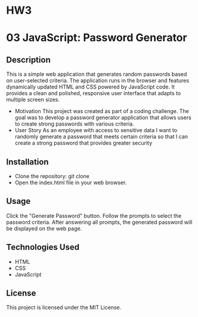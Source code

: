 # HW3
#  03 JavaScript: Password Generator

## Description

This is a simple web application that generates random passwords based on user-selected criteria. The application runs in the browser and features dynamically updated HTML and CSS powered by JavaScript code. It provides a clean and polished, responsive user interface that adapts to multiple screen sizes.
- Motivation
This project was created as part of a coding challenge. The goal was to develop a password generator application that allows users to create strong passwords with various criteria.
- User Story
As an employee with access to sensitive data I want to randomly generate a password that meets certain criteria so that I can create a strong password that provides greater security 


## Installation
- Clone the repository: git clone <repository-url>
- Open the index.html file in your web browser.

## Usage
Click the "Generate Password" button.
Follow the prompts to select the password criteria.
After answering all prompts, the generated password will be displayed on the web page.

## Technologies Used
- HTML
- CSS
- JavaScript

## License
This project is licensed under the MIT License.
